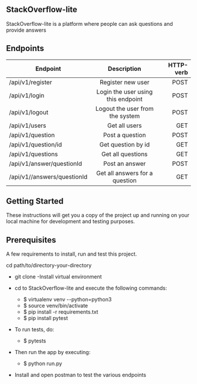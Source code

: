 

## StackOverflow-lite
StackOverflow-lite is a platform where people can ask questions and provide answers
## Endpoints

| Endpoint       | Description          |   HTTP-verb  |
| ------------- |:-------------:| -----:| 
| /api/v1/register | Register new user | POST |
| /api/v1/login  | Login the user using this endpoint      | POST   |
| /api/v1/logout | Logout the user from the system      | POST   |
| /api/v1/users | Get all users |  GET |
| /api/v1/question | Post a question | POST|
| /api/v1/question/id | Get question by id | GET |
| /api/v1/questions | Get all questions | GET |
| /api/v1/answer/questionId | Post an answer | POST|
| /api/v1//answers/questionId | Get all answers for a question | GET |


## Getting Started
These instructions will get you a copy of the project up and running on your local machine for development and testing purposes.

## Prerequisites
A few requirements to install, run and test this project.

cd path/to/directory-your-directory
- git clone 
 -Install virtual environment 
- cd to StackOverflow-lite and execute the following commands:
    
    - $ virtualenv venv --python=python3
    - $ source venv/bin/activate
    - $ pip install -r requirements.txt
    - $ pip install pytest
    
- To run tests, do:

    - $ pytests

- Then run the app by executing:
    - $ python run.py
    
- Install and open postman to test the various endpoints





